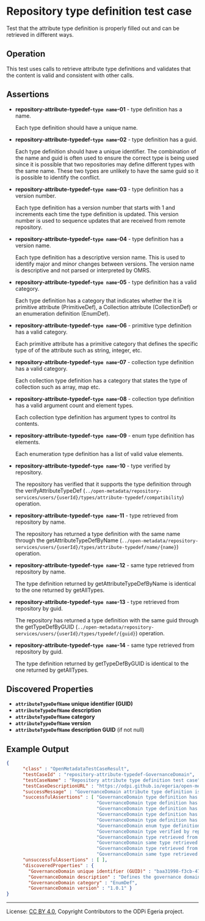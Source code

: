 <!-- SPDX-License-Identifier: CC-BY-4.0 -->
<!-- Copyright Contributors to the ODPi Egeria project. -->

# Repository type definition test case

Test that the attribute type definition is properly filled out
and can be retrieved in different ways.

## Operation

This test uses calls to retrieve attribute
type definitions and validates that the content
is valid and consistent with other calls.

## Assertions

* **repository-attribute-typedef-`type name`-01** - type definition has a name.
  
  Each type definition should have a unique name.
  
* **repository-attribute-typedef-`type name`-02** - type definition has a guid.

  Each type definition should have a unique identifier.  The combination
  of the name and guid is often used to ensure the correct type is being used
  since it is possible that two repositories may define different types
  with the same name.  These two types are unlikely to have the same guid so it
  is possible to identify the conflict.
  
* **repository-attribute-typedef-`type name`-03** - type definition has a version number.

  Each type definition has a version number that starts with 1 and increments
  each time the type definition is updated.  This version number is used to
  sequence updates that are received from remote repository.
  
* **repository-attribute-typedef-`type name`-04** - type definition has a version name.

  Each type definition has a descriptive version name.  This is used to identify
  major and minor changes between versions.  The version name is descriptive
  and not parsed or interpreted by OMRS.
  
* **repository-attribute-typedef-`type name`-05** - type definition has a valid category.

  Each type definition has a category that indicates whether the it is
  primitive attribute (PrimitiveDef), a Collection attribute (CollectionDef)
  or an enumeration definition (EnumDef).
  
* **repository-attribute-typedef-`type name`-06** - primitive type definition has a valid category.

  Each primitive attribute has a primitive category that defines the specific type of
  of the attribute such as string, integer, etc.
  
* **repository-attribute-typedef-`type name`-07** - collection type definition has a valid category.

  Each collection type definition has a category that states the type of collection
  such as array, map etc.
  
* **repository-attribute-typedef-`type name`-08** - collection type definition has a valid argument count and element types.

  Each collection type definition has argument types to control its contents.
  
* **repository-attribute-typedef-`type name`-09** - enum type definition has elements.

  Each enumeration type definition has a list of valid value elements.
  
* **repository-attribute-typedef-`type name`-10** - type verified by repository.

  The repository has verified that it supports the type definition through
  the verifyAttributeTypeDef (`../open-metadata/repository-services/users/{userId}/types/attribute-typedef/compatibility`)
  operation.
  
* **repository-attribute-typedef-`type name`-11** - type retrieved from repository by name.

  The repository has returned a type definition with the same name through
  the getAttributeTypeDefByName (`../open-metadata/repository-services/users/{userId}/types/attribute-typedef/name/{name}`)
  operation.

* **repository-attribute-typedef-`type name`-12** - same type retrieved from repository by name.

  The type definition returned by getAttributeTypeDefByName is identical to the one
  returned by getAllTypes.
  
* **repository-attribute-typedef-`type name`-13** - type retrieved from repository by guid.

  The repository has returned a type definition with the same guid through
  the getTypeDefByGUID (`../open-metadata/repository-services/users/{userId}/types/typedef/{guid}`)
  operation.
  
* **repository-attribute-typedef-`type name`-14** - same type retrieved from repository by guid.

  The type definition returned by getTypeDefByGUID is identical to the one
  returned by getAllTypes.


## Discovered Properties


* **`attributeTypeDefName` unique identifier (GUID)** 
* **`attributeTypeDefName` description**
* **`attributeTypeDefName` category**
* **`attributeTypeDefName` version**
* **`attributeTypeDefName` description GUID** (if not null)


## Example Output

```json
{
      "class" : "OpenMetadataTestCaseResult",
      "testCaseId" : "repository-attribute-typedef-GovernanceDomain",
      "testCaseName" : "Repository attribute type definition test case",
      "testCaseDescriptionURL" : "https://odpi.github.io/egeria/open-metadata-conformance-suite/docs/origin-workbench/repository-attribute-typedef-test-case.md",
      "successMessage" : "GovernanceDomain attribute type definition is compliant",
      "successfulAssertions" : [ "GovernanceDomain type definition has a name.",
                                 "GovernanceDomain type definition has a guid.",
                                 "GovernanceDomain type definition has a version number.",
                                 "GovernanceDomain type definition has a version name.",
                                 "GovernanceDomain type definition has a valid category.",
                                 "GovernanceDomain enum type definition has elements.",
                                 "GovernanceDomain type verified by repository.",
                                 "GovernanceDomain type retrieved from repository by name.",
                                 "GovernanceDomain same type retrieved from repository by name.",
                                 "GovernanceDomain type retrieved from repository by guid.",
                                 "GovernanceDomain same type retrieved from repository by guid." ],
      "unsuccessfulAssertions" : [ ],
      "discoveredProperties" : {
        "GovernanceDomain unique identifier (GUID)" : "baa31998-f3cb-47b0-9123-674a701e87bc",
        "GovernanceDomain description" : "Defines the governance domains that open metadata seeks to unite.",
        "GovernanceDomain category" : "EnumDef",
        "GovernanceDomain version" : "1.0.1" }
}
```


----
License: [CC BY 4.0](https://creativecommons.org/licenses/by/4.0/),
Copyright Contributors to the ODPi Egeria project.